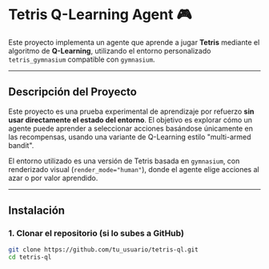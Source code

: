 # Tetris Q-Learning Agent 🎮

Este proyecto implementa un agente que aprende a jugar **Tetris** mediante el algoritmo de **Q-Learning**, utilizando el entorno personalizado `tetris_gymnasium` compatible con `gymnasium`.

---

## Descripción del Proyecto

Este proyecto es una prueba experimental de aprendizaje por refuerzo **sin usar directamente el estado del entorno**. El objetivo es explorar cómo un agente puede aprender a seleccionar acciones basándose únicamente en las recompensas, usando una variante de Q-Learning estilo "multi-armed bandit".

El entorno utilizado es una versión de Tetris basada en `gymnasium`, con renderizado visual (`render_mode="human"`), donde el agente elige acciones al azar o por valor aprendido.

---

## Instalación

### 1. Clonar el repositorio (si lo subes a GitHub)
```bash
git clone https://github.com/tu_usuario/tetris-ql.git
cd tetris-ql
